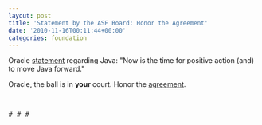 ```yaml
---
layout: post
title: 'Statement by the ASF Board: Honor the Agreement'
date: '2010-11-16T00:11:44+00:00'
categories: foundation
---
```

<p> </p> 
  <p>Oracle <a href="http://blogs.oracle.com/henrik/2010/11/moving_java_forward_open_response_from_oracle_to_apache.html" title="Oracle statement to Apache regarding Java">statement</a> regarding Java:&nbsp;&quot;Now is the time for positive action (and) to move Java forward.&quot;</p> 
  <p>Oracle, the ball is in <b>your</b> court.&nbsp;Honor the <a href="http://www.apache.org/jcp/sunopenletter.html" title="Open Letter to Sun on Java">agreement</a>.</p><span style="font-size: 14px; line-height: 16px; "> 
    <p><br /></p></span> 
  <p><font face="monospace" size="4"><span style="font-size: 14px; line-height: 16px; "># # #</span></font></p>
